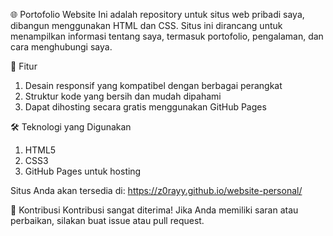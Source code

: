 🌐 Portofolio Website
Ini adalah repository untuk situs web pribadi saya, dibangun menggunakan HTML dan CSS. Situs ini dirancang untuk menampilkan informasi tentang saya, termasuk portofolio, pengalaman, dan cara menghubungi saya.

🚀 Fitur
1. Desain responsif yang kompatibel dengan berbagai perangkat
2. Struktur kode yang bersih dan mudah dipahami
3. Dapat dihosting secara gratis menggunakan GitHub Pages

🛠️ Teknologi yang Digunakan
1. HTML5
2. CSS3
3. GitHub Pages untuk hosting

Situs Anda akan tersedia di: https://z0rayy.github.io/website-personal/

🙌 Kontribusi
Kontribusi sangat diterima! Jika Anda memiliki saran atau perbaikan, silakan buat issue atau pull request.
